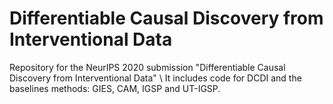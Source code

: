 # Differentiable Causal Discovery from Interventional Data
Repository for the NeurIPS 2020 submission "Differentiable Causal Discovery from Interventional Data" \\
It includes code for DCDI and the baselines methods: GIES, CAM, IGSP and UT-IGSP.
